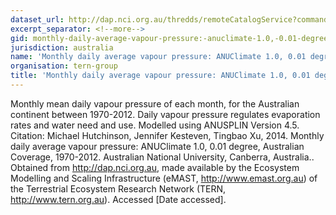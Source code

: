 ```yaml
---
dataset_url: http://dap.nci.org.au/thredds/remoteCatalogService?command=subset&catalog=http://dapds00.nci.org.au/thredds/catalogs/rr9/emast_tern-climate-emast-anuclimate-0_01deg-v1m0_aus-mon-land-vapp-e_01-1970_2012.xml&dataset=eMAST_ANUClimate_mon_vapp_v1m0_1970_2012_agg
excerpt_separator: <!--more-->
gid: monthly-daily-average-vapour-pressure:-anuclimate-1.0,-0.01-degree,-australian-coverage,-1970-2012
jurisdiction: australia
name: 'Monthly daily average vapour pressure: ANUClimate 1.0, 0.01 degree, Australian Coverage, 1970-2012'
organisation: tern-group
title: 'Monthly daily average vapour pressure: ANUClimate 1.0, 0.01 degree, Australian Coverage, 1970-2012'
---
```


Monthly mean daily vapour pressure of each month, for the Australian continent between 1970-2012. Daily vapour pressure regulates evaporation rates and water need and use. Modelled using ANUSPLIN Version 4.5. Citation: Michael Hutchinson, Jennifer Kesteven, Tingbao Xu, 2014. Monthly daily average vapour pressure: ANUClimate 1.0, 0.01 degree, Australian Coverage, 1970-2012. Australian National University, Canberra, Australia.. Obtained from http://dap.nci.org.au, made available by the Ecosystem Modelling and Scaling Infrastructure (eMAST, http://www.emast.org.au) of the Terrestrial Ecosystem Research Network (TERN, http://www.tern.org.au). Accessed [Date accessed].